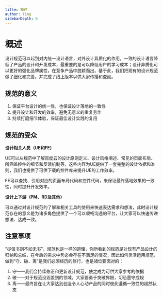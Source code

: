 ```yaml
---
title: 概述
author: Ting
sidebarDepth: 0
---
```

# 概述

设计规范可以起到对内统一设计语言，对外设计异质化的作用。一致的设计语言降低了产品的设计和开发成本，最重要的是可以降低用户的学习成本；设计异质化可以更好的强化品牌属性，在竞争产品中脱颖而出。基于此，我们把现有的设计规范做了细化和完善，并完成了线上版本以供大家传播和查阅。

## 规范的意义

 1. 保证平台设计的统一性，也保证设计落地的一致性 
 2. 提升设计和开发的效率，避免无意义的重复劳作
 3. 持续打磨细节体验，保证最佳设计实践的复用

## 规范的受众

**设计相关人员（UE和FE）**

 UE可以从规范中了解百度云的设计原则定义、设计风格阐述、常见的页面布局、所涵盖控件的细节和反馈机制等，这些内容为UE提供了一套完整的设计依据和准则，我们也提供了可供下载的控件库来提升UE的工作效率。

FE可以查找、引用对应的页面布局代码和控件代码，来保证最终落地效果的一致性，同时提升开发效率。

**设计上下游（PM、RD及其他）**

 可以通过对设计规范的了解和相关工具的使用来快速表达需求和想法，此时设计规范存在的意义是为诸多角色提供了一个可以顺畅沟通的平台，让大家可以快速传递想法、达成一致。
 
## 注意事项

“尽信书则不如无书”，规范也是一样的道理，你所看到的规范是对现有产品设计的归纳和总结，在今后的需求中势必会存在不满足的情况，因此如何灵活运用规范，做到“守、破、离”是我们必须经历的修行，也是诸位要面对的：

 1. 守——我们会持续修正和更新设计规范，使之成为可供大家参考的依据
 2. 破——对于规范没涵盖到的领域，大家要勇于突破界限，切忌墨守成规
 3. 离——最终旨在让大家达到创造令人心动产品的同时彼此遵循一致性的超然状态

